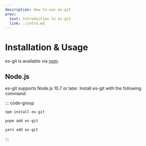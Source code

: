 ```yaml
---
description: How to use es-git
prev:
  text: Introduction to es-git
  link: ./intro.md
---
```


# Installation & Usage

es-git is available via [npm](https://npmjs.com/package/es-git).

## Node.js

es-git supports Node.js 10.7 or later. Install es-git with the following command:

::: code-group

```sh [npm]
npm install es-git
```

```sh [pnpm]
pnpm add es-git
```

```sh [yarn]
yarn add es-git
```

:::
